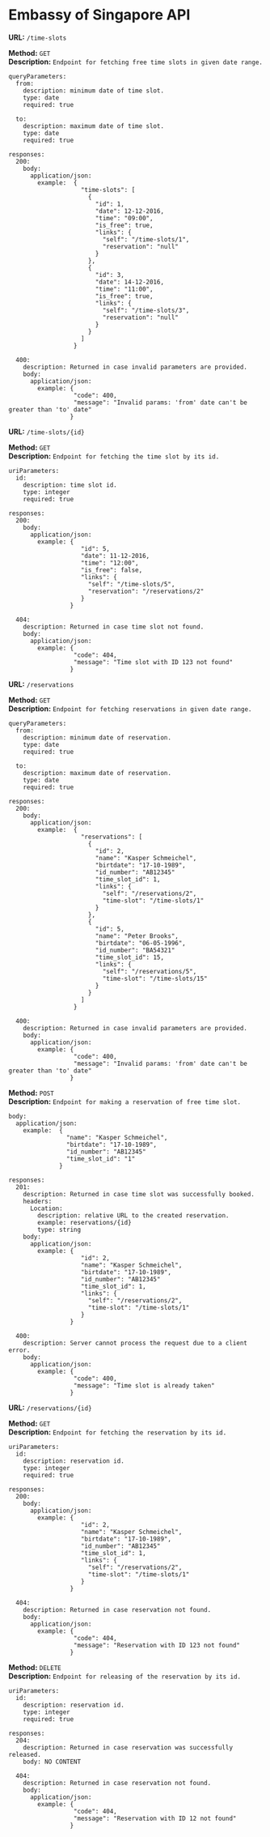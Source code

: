 # Embassy of Singapore API #

**URL:** `/time-slots`

**Method:** `GET` <br />
**Description:** `Endpoint for fetching free time slots in given date range.`

    queryParameters:
      from:
        description: minimum date of time slot.
        type: date
        required: true

      to:
        description: maximum date of time slot.
        type: date
        required: true

    responses:
      200:
        body:
          application/json:
            example:  {
                        "time-slots": [
                          {
                            "id": 1,
                            "date": 12-12-2016,
                            "time": "09:00",
                            "is_free": true,
                            "links": {
                              "self": "/time-slots/1",
                              "reservation": "null"
                            }
                          },
                          {
                            "id": 3,
                            "date": 14-12-2016,
                            "time": "11:00",
                            "is_free": true,
                            "links": {
                              "self": "/time-slots/3",
                              "reservation": "null"
                            }
                          }
                        ]
                      }

      400:
        description: Returned in case invalid parameters are provided.
        body:  
          application/json:
            example: {
                      "code": 400,
                      "message": "Invalid params: 'from' date can't be greater than 'to' date"
                     }


**URL:** `/time-slots/{id}`

**Method:** `GET` <br />
**Description:** `Endpoint for fetching the time slot by its id.`

    uriParameters:
      id:
        description: time slot id.
        type: integer
        required: true

    responses:
      200:
        body:
          application/json:
            example: {
                        "id": 5,
                        "date": 11-12-2016,
                        "time": "12:00",
                        "is_free": false,
                        "links": {
                          "self": "/time-slots/5",
                          "reservation": "/reservations/2"
                        }
                     }

      404:
        description: Returned in case time slot not found.
        body:  
          application/json:
            example: {
                      "code": 404,
                      "message": "Time slot with ID 123 not found"
                     }


**URL:** `/reservations`

**Method:** `GET` <br />
**Description:** `Endpoint for fetching reservations in given date range.`

    queryParameters:
      from:
        description: minimum date of reservation.
        type: date
        required: true

      to:
        description: maximum date of reservation.
        type: date
        required: true

    responses:
      200:
        body:
          application/json:
            example:  {
                        "reservations": [
                          {
                            "id": 2,
                            "name": "Kasper Schmeichel",
                            "birtdate": "17-10-1989",
                            "id_number": "AB12345"
                            "time_slot_id": 1,
                            "links": {
                              "self": "/reservations/2",
                              "time-slot": "/time-slots/1"
                            }
                          },
                          {
                            "id": 5,
                            "name": "Peter Brooks",
                            "birtdate": "06-05-1996",
                            "id_number": "BA54321"
                            "time_slot_id": 15,
                            "links": {
                              "self": "/reservations/5",
                              "time-slot": "/time-slots/15"
                            }
                          }
                        ]
                      }

      400:
        description: Returned in case invalid parameters are provided.
        body:  
          application/json:
            example: {
                      "code": 400,
                      "message": "Invalid params: 'from' date can't be greater than 'to' date"
                     }

**Method:** `POST` <br /> 
**Description:** `Endpoint for making a reservation of free time slot.`

    body:
      application/json:
        example:  {
                    "name": "Kasper Schmeichel",
                    "birtdate": "17-10-1989",
                    "id_number": "AB12345"
                    "time_slot_id": "1"
                  }

    responses:
      201:
        description: Returned in case time slot was successfully booked.
        headers: 
          Location:
            description: relative URL to the created reservation.
            example: reservations/{id}
            type: string
        body:
          application/json:
            example: {
                        "id": 2,
                        "name": "Kasper Schmeichel",
                        "birtdate": "17-10-1989",
                        "id_number": "AB12345"
                        "time_slot_id": 1,
                        "links": {
                          "self": "/reservations/2",
                          "time-slot": "/time-slots/1"
                        }
                     }

      400:
        description: Server cannot process the request due to a client error.
        body:
          application/json:
            example: {
                      "code": 400,
                      "message": "Time slot is already taken"
                     }


**URL:** `/reservations/{id}`

**Method:** `GET` <br />
**Description:** `Endpoint for fetching the reservation by its id.`

    uriParameters:
      id:
        description: reservation id.
        type: integer
        required: true

    responses:
      200:
        body:
          application/json:
            example: {
                        "id": 2,
                        "name": "Kasper Schmeichel",
                        "birtdate": "17-10-1989",
                        "id_number": "AB12345"
                        "time_slot_id": 1,
                        "links": {
                          "self": "/reservations/2",
                          "time-slot": "/time-slots/1"
                        }
                     }

      404:
        description: Returned in case reservation not found.
        body:  
          application/json:
            example: {
                      "code": 404,
                      "message": "Reservation with ID 123 not found"
                     }

**Method:** `DELETE` <br />
**Description:** `Endpoint for releasing of the reservation by its id.`

    uriParameters:
      id:
        description: reservation id.
        type: integer
        required: true

    responses:
      204:
        description: Returned in case reservation was successfully released.
        body: NO CONTENT

      404:
        description: Returned in case reservation not found.
        body:  
          application/json:
            example: {
                      "code": 404,
                      "message": "Reservation with ID 12 not found"
                     }
